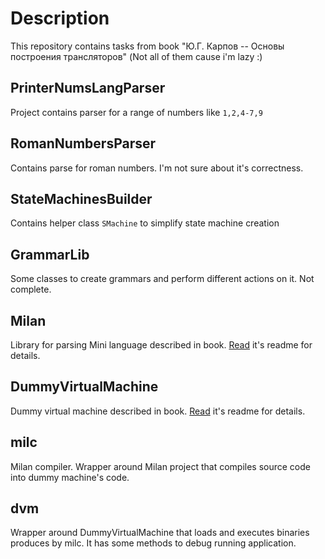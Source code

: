 # Description

This repository contains tasks from book "Ю.Г. Карпов -- Основы построения трансляторов"
(Not all of them cause i'm lazy :)

## PrinterNumsLangParser

Project contains parser for a range of numbers like `1,2,4-7,9`

## RomanNumbersParser

Contains parse for roman numbers. I'm not sure about it's correctness.

## StateMachinesBuilder

Contains helper class `SMachine` to simplify state machine creation

## GrammarLib

Some classes to create grammars and perform different actions on it. Not complete.

## Milan

Library for parsing Mini language described in book. [Read](Milan/README.md) it's readme for details.

## DummyVirtualMachine

Dummy virtual machine described in book. [Read](DummyVirtualMachine/README.md) it's readme for details.

## milc

Milan compiler. Wrapper around Milan project that compiles source code into dummy machine's code.

## dvm

Wrapper around DummyVirtualMachine that loads and executes binaries produces by milc. It has some methods
to debug running application.
